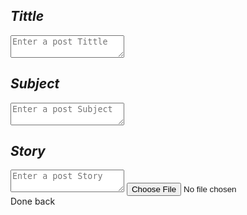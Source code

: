<div class="fulldiv"> 
 <div class="homeTittle">
                 <div class="homeImage"></div>
                 <LinkTo @route="index" class="image3"></LinkTo>
                 <div class="image4"></div>
                 <div class="image5"></div>
 </div>
<div class="writebox">
  <div class="newpostTitle"> 

   ## ***Tittle***
  </div>
  <Textarea class="textArea" @value={{value1}} placeholder="Enter a post Tittle"></Textarea>
<div class="newpostTitle"> 

   ## ***Subject***
  </div>
 <Textarea class="textArea" @value={{value2}} placeholder="Enter a post Subject"></Textarea>
<div class="newpostTitle">

   ## ***Story***
   </div> 
<Textarea class="textAreaStory" @value={{value3}} placeholder="Enter a post Story"></Textarea>
               <Input type="file" class="textImage"/>         
</div>
         <LinkTo @route="homepage" class="dbutton" onclick={{action "valuepass"  }}>Done</LinkTo>
          <LinkTo @route="homepage" class="backbutton4" >back</LinkTo>
</div> 